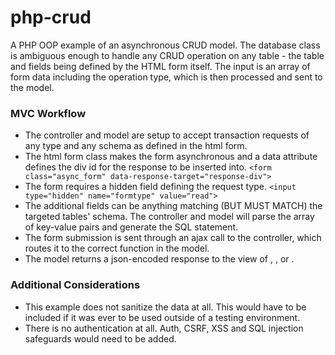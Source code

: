 # php-crud

A PHP OOP example of an asynchronous CRUD model.  The database class is ambiguous enough to handle any CRUD operation on any table - the table and fields being defined by the HTML form itself.  The input is an array of form data including the operation type, which is then processed and sent to the model.

### MVC Workflow
* The controller and model are setup to accept transaction requests of any type and any schema as defined in the html form.
* The html form class makes the form asynchronous and a data attribute defines the div id for the response to be inserted into. ```<form class="async_form" data-response-target="response-div">```
* The form requires a hidden field defining the request type. ```<input type="hidden" name="formtype" value="read">```
* The additional fields can be anything matching (BUT MUST MATCH) the targeted tables' schema.  The controller and model will parse the array of key-value pairs and generate the SQL statement.
* The form submission is sent through an ajax call to the controller, which routes it to the correct function in the model.
* The model returns a json-encoded response to the view of <success>, <error>, or <data>.

### Additional Considerations
* This example does not sanitize the data at all. This would have to be included if it was ever to be used outside of a testing environment.
* There is no authentication at all.  Auth, CSRF, XSS and SQL injection safeguards would need to be added.
